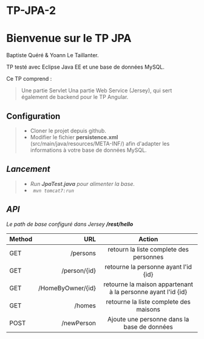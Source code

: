 # TP-JPA-2

Bienvenue sur le TP JPA
===================

Baptiste Quéré & Yoann Le Taillanter.

TP testé avec Eclipse Java EE et une base de données MySQL.

Ce TP comprend : 
> Une partie Servlet
> Una partie Web Service (Jersey), qui sert également de backend pour le TP Angular.

 <i class="icon-cog"></i>**Configuration**
-------------------------

> - Cloner le projet depuis github.
> - Modifier le fichier **persistence.xml** (src/main/java/resources/META-INF/) afin d'adapter les informations à votre base de données MySQL.


<i class="icon-refresh">**Lancement** 
-------------------------

> - Run **JpaTest.java** pour alimenter la base.
> - ``` mvn tomcat7:run```
> 

**API** 
-----------
Le path de base configuré dans Jersey **/rest/hello**

| Method     | URL | Action   |
| :------- | ----: | :---: |
| GET    | /persons  |  retourn la liste complete des personnes   |
| GET     | /person/{id}   |  retourne la personne ayant l'id {id}  |
| GET     | /HomeByOwner/{id}   |  retourne la maison appartenant à la personne ayant l'id {id}  |
| GET    | /homes  |  retourne la liste complete des maisons   |
| POST    | /newPerson  |  Ajoute une personne dans la base de données |
